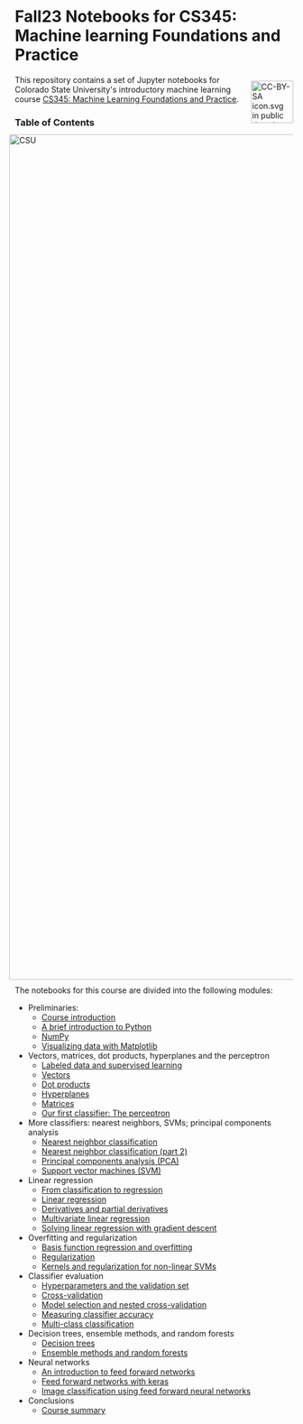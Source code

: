 
# Fall23 Notebooks for CS345: Machine learning Foundations and Practice

<img style="padding: 10px; float:right;" alt="CC-BY-SA icon.svg in public domain" src="https://mirrors.creativecommons.org/presskit/buttons/88x31/png/by-nc-sa.png" width="75">

This repository contains a set of Jupyter notebooks for Colorado State University's introductory machine learning course [CS345: Machine Learning Foundations and Practice](https://www.cs.colostate.edu/~cs345/).

<img style="padding: 10px; float:right;" alt="CSU" src="https://static.colostate.edu/logo/reslogo-v2/assets/img/csu-responsive-symbol.min.svg" width="1500">

### Table of Contents

The notebooks for this course are divided into the following modules:

* Preliminaries:
  * [Course introduction](notebooks/module00_01_intro.ipynb) 
  * [A brief introduction to Python](notebooks/module00_02_python_intro.ipynb)
  * [NumPy](notebooks/module00_03_numpy.ipynb)
  * [Visualizing data with Matplotlib](notebooks/module00_04_matplotlib.ipynb)
* Vectors, matrices, dot products, hyperplanes and the perceptron
  * [Labeled data and supervised learning](notebooks/module01_01_labeled_data.ipynb)
  * [Vectors](notebooks/module01_02_vectors.ipynb)
  * [Dot products](notebooks/module01_03_dot_products.ipynb)	
  * [Hyperplanes](notebooks/module01_04_hyperplanes.ipynb)
  * [Matrices](notebooks/module01_05_matrices.ipynb)
  * [Our first classifier:  The perceptron](notebooks/module01_06_perceptron.ipynb)
* More classifiers: nearest neighbors, SVMs; principal components analysis
  * [Nearest neighbor classification](notebooks/module02_01_nearest_neighbors.ipynb)
  * [Nearest neighbor classification (part 2)](notebooks/module02_02_more_nearest_neighbors.ipynb)
  * [Principal components analysis (PCA)](notebooks/module02_03_pca.ipynb)
  * [Support vector machines (SVM)](notebooks/module02_04_svm.ipynb)
* Linear regression
  * [From classification to regression](notebooks/module03_01_nn_to_regression.ipynb) 
  * [Linear regression](notebooks/module03_02_linear_regression.ipynb)
  * [Derivatives and partial derivatives](notebooks/module03_03_derivatives_partial_derivatives.ipynb)
  * [Multivariate linear regression](notebooks/module03_04_multivariate_linear_regression.ipynb)
  * [Solving linear regression with gradient descent](notebooks/module03_05_linear_regression_gradient_descent.ipynb)
* Overfitting and regularization
  * [Basis function regression and overfitting](notebooks/module04_01_overfitting_basis_function_regression.ipynb)
  * [Regularization](notebooks/module04_02_regularization.ipynb)
  * [Kernels and regularization for non-linear SVMs](notebooks/module04_03_kernels.ipynb)
* Classifier evaluation
  * [Hyperparameters and the validation set](notebooks/module05_01_hyperparameters_validation.ipynb)
  * [Cross-validation](notebooks/module05_02_cross_validation.ipynb)
  * [Model selection and nested cross-validation](notebooks/module05_03_model_selection.ipynb) 
  * [Measuring classifier accuracy](notebooks/module05_04_classifier_accuracy.ipynb)
  * [Multi-class classification](notebooks/module05_05_multi_class.ipynb)
* Decision trees, ensemble methods, and random forests
  * [Decision trees](notebooks/module06_01_decision_trees.ipynb)
  * [Ensemble methods and random forests](notebooks/module06_02_ensemble_methods.ipynb)
* Neural networks
  * [An introduction to feed forward networks](notebooks/module07_01_neural_networks_mlp.ipynb)
  * [Feed forward networks with keras](notebooks/module07_02_neural_networks_keras.ipynb)
  * [Image classification using feed forward neural networks](notebooks/module07_03_neural_networks_mnist.ipynb)
* Conclusions
    * [Course summary](notebooks/module08_01_conclusions.ipynb)
